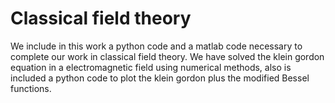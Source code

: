 # Classical field theory
We include in this work a python code and a matlab code necessary to complete our work in classical field theory. We have solved the klein gordon equation in a electromagnetic field using numerical methods, also is included a python code to plot the klein gordon plus the modified Bessel functions.
